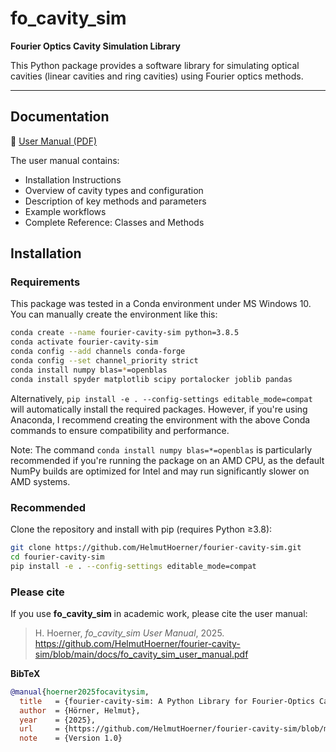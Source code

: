 # fo_cavity_sim

**Fourier Optics Cavity Simulation Library**

This Python package provides a software library for simulating optical cavities (linear cavities and ring cavities) using Fourier optics methods. 

---

## Documentation

📄 [User Manual (PDF)](docs/fo_cavity_sim_user_manual.pdf)

The user manual contains:
- Installation Instructions
- Overview of cavity types and configuration
- Description of key methods and parameters
- Example workflows
- Complete Reference: Classes and Methods 

## Installation

### Requirements

This package was tested in a Conda environment under MS Windows 10. You can manually create the environment like this:

```bash
conda create --name fourier-cavity-sim python=3.8.5
conda activate fourier-cavity-sim
conda config --add channels conda-forge
conda config --set channel_priority strict
conda install numpy blas=*=openblas
conda install spyder matplotlib scipy portalocker joblib pandas
```
Alternatively, `pip install -e . --config-settings editable_mode=compat` will automatically install the required packages. However, if you're using Anaconda, I recommend creating the environment with the above Conda commands to ensure compatibility and performance. 

Note: The command `conda install numpy blas=*=openblas` is particularly recommended if you're running the package on an AMD CPU, as the default NumPy builds are optimized for Intel and may run significantly slower on AMD systems.

###  Recommended 

Clone the repository and install with pip (requires Python ≥3.8):

```bash
git clone https://github.com/HelmutHoerner/fourier-cavity-sim.git
cd fourier-cavity-sim
pip install -e . --config-settings editable_mode=compat
```

### Please cite
If you use **fo_cavity_sim** in academic work, please cite the user manual:

> H. Hoerner, *fo_cavity_sim User Manual*, 2025.  
> https://github.com/HelmutHoerner/fourier-cavity-sim/blob/main/docs/fo_cavity_sim_user_manual.pdf

**BibTeX**
```bibtex
@manual{hoerner2025focavitysim,
  title   = {fourier-cavity-sim: A Python Library for Fourier-Optics Cavity Simulations (User Manual)},
  author  = {Hörner, Helmut},
  year    = {2025},
  url     = {https://github.com/HelmutHoerner/fourier-cavity-sim/blob/main/docs/fo_cavity_sim_user_manual.pdf},
  note    = {Version 1.0}

